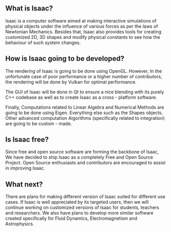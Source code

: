 ## What is Isaac?

Isaac is a computer software aimed at making interactive simulations of physical objects under the influence of various forces as per the laws of Newtonian Mechanics. Besides that, Isaac also provides tools for creating customized 2D, 3D shapes and modify physical constants to see how the behaviour of such system changes.

## How is Isaac going to be developed?

The rendering of Isaac is going to be done using OpenGL. However, In the unfortunate case of poor performance or a higher number of contributors, the rendering will be done by Vulkan for optimal performance.

The GUI of Isaac will be done in Qt to ensure a nice blending with its purely C++ codebase as well as to create Isaac as a cross - platform software.

Finally, Computations related to Linear Algebra and Numerical Methods are going to be done using Eigen. Everything else such as the Shapes objects, Other advanced computation Algorithms (specifically related to integration) are going to be custom - made.

## Is Isaac free?

Since free and open source software are forming the backbone of Isaac, We have decided to ship Isaac as a completely Free and Open Source Project. Open Source enthusiasts and contributors are encouraged to assist in improving Isaac.

## What next?

There are plans for making different version of Isaac suited for different use cases. If Isaac is well appreciated by its targeted users, then we will continue working on customized versions of Isaac for students, teachers and researchers. We also have plans to develop more similar software created specifically for Fluid Dynamics, Electromagnetism and Astrophysics.